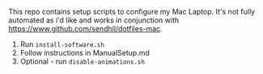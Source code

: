 This repo contains setup scripts to configure my Mac Laptop. It's not fully automated as i'd like and works in conjunction with https://www.github.com/sendhil/dotfiles-mac.

1. Run `install-software.sh`
2. Follow instructions in ManualSetup.md
3. Optional - run `disable-animations.sh`
